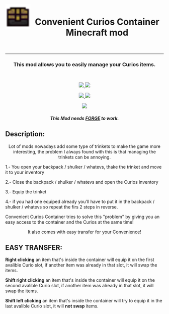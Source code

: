 <img align="left" width="80" height="80" src="src/main/resources/ccc_logo.png">
<h1 align="center"> Convenient Curios Container Minecraft mod</h1>

<br/>

---
<h3 align="center"> This mod allows you to easily manage your Curios items. </h3> 
<br/>
<p align="center">
  <a href="https://www.curseforge.com/minecraft/mc-mods/convenient-curios-container" alt="Downloads">
        <img src="http://cf.way2muchnoise.eu/363363.svg" /> </a>
  <a href="https://www.curseforge.com/minecraft/mc-mods/convenient-curios-container" alt="Versions">
        <img src="http://cf.way2muchnoise.eu/versions/363363.svg" /> </a>  
</p>
<p align="center">
  <a href="https://github.com/LeoBeliik/ConvenientCuriosContainer/issues" alt="Issues">
        <img src="https://img.shields.io/github/issues/LeoBeliik/ConvenientCuriosContainer.svg?style=for-the-badge" /> </a>
  <a href="https://github.com/LeoBeliik/ConvenientCuriosContainer/blob/master/LICENSE.txt" alt="License">
        <img src="https://img.shields.io/github/license/LeoBeliik/ConvenientCuriosContainer.svg?style=for-the-badge" /> </a>  
</p>
<p align="center">
  <a href="https://www.paypal.com/donate?hosted_button_id=DEHFBEM67G3KY" alt="Support via PayPal">
        <img src="https://img.shields.io/badge/Donate-PayPal-green.svg" /> </a>
</p>
  
  <h5 align="center"><b>This Mod needs <a href= https://files.minecraftforge.net/net/minecraftforge/forge alt="FORGE"> FORGE</a> to work.</b></h5>
  
  
  ## Description: 
  <p align="center">
  Lot of mods nowadays add some type of trinkets to make the game more interesting, the problem I always found with this is that managing the trinkets can be annoying.
  </p>
  1.- You open your backpack / shulker / whatevs, thake the trinket and move it to your inventory
  
  2.- Close the backpack / shulker / whatevs and open the Curios inventory
  
  3.- Equip the trinket
  
  4.- if you had one equiped already you'll have to put it in the backpack / shulker / whatevs so repeat the firs 2 steps in reverse.
  
  Convenient Curios Container tries to solve this "problem" by giving you an easy access to the container and the Curios at the same time!
  <p align="center">
  It also comes with easy transfer for your Convenience!
  
  </p>
  
  
  ## EASY TRANSFER:
  **Right clicking** an item that's inside the container will equip it on the first avalible Curio slot, if another item was already in that slot, it will swap the items.
  
  **Shift right clicking** an item that's inside the container will equip it on the second avalible Curio slot, if another item was already in that slot, it will swap the items.
  
  **Shift left clicking** an item that's inside the container will try to equip it in the last avalible Curio slot, it will **not swap** items.
